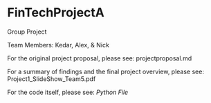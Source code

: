 # FinTechProjectA
Group Project

Team Members:
Kedar, Alex, & Nick

For the original project proposal, please see: projectproposal.md

For a summary of findings and the final project overview, please see: Project1_SlideShow_Team5.pdf

For the code itself, please see: *Python File*
